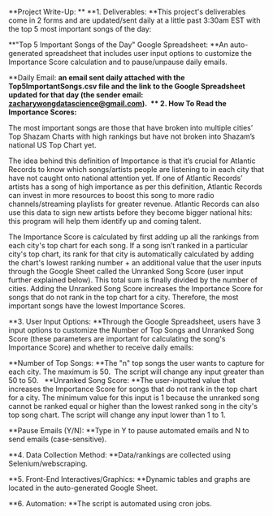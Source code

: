 **Project Write-Up:
**
**1. Deliverables: **This project's deliverables come in 2 forms and are updated/sent daily at a little past 3:30am EST with the top 5 most important songs of the day:

**"Top 5 Important Songs of the Day" Google Spreadsheet: **An auto-generated spreadsheet that includes user input options to customize the Importance Score calculation and to pause/unpause daily emails.

**Daily Email: **an email sent daily attached with the Top5ImportantSongs.csv file and the link to the Google Spreadsheet updated for that day (the sender email: zacharywongdatascience@gmail.com). 
**
2. How To Read the Importance Scores:**

The most important songs are those that have broken into multiple cities’ Top Shazam Charts with high rankings but have not broken into Shazam’s national US Top Chart yet.

The idea behind this definition of Importance is that it’s crucial for Atlantic Records to know which songs/artists people are listening to in each city that have not caught onto national attention yet. If one of Atlantic Records’ artists has a song of high importance as per this definition, Atlantic Records can invest in more resources to boost this song to more radio channels/streaming playlists for greater revenue. Atlantic Records can also use this data to sign new artists before they become bigger national hits: this program will help them identify up and coming talent.

The Importance Score is calculated by first adding up all the rankings from each city's top chart for each song. If a song isn’t ranked in a particular city's top chart, its rank for that city is automatically calculated by adding the chart's lowest ranking number + an additional value that the user inputs through the Google Sheet called the Unranked Song Score (user input further explained below). This total sum is finally divided by the number of cities. Adding the Unranked Song Score increases the Importance Score for songs that do not rank in the top chart for a city. Therefore, the most important songs have the lowest Importance Scores.

**3. User Input Options: **Through the Google Spreadsheet, users have 3 input options to customize the Number of Top Songs and Unranked Song Score (these parameters are important for calculating the song's Importance Score) and whether to receive daily emails: 

**Number of Top Songs: **The "n" top songs the user wants to capture for each city. The maximum is 50.  The script will change any input greater than 50 to 50. 
 
**Unranked Song Score: **The user-inputted value that increases the Importance Score for songs that do not rank in the top chart for a city. The minimum value for this input is 1 because the unranked song cannot be ranked equal or higher than the lowest ranked song in the city's top song chart. The script will change any input lower than 1 to 1. 

**Pause Emails (Y/N): **Type in Y to pause automated emails and N to send emails (case-sensitive). 

**4. Data Collection Method: **Data/rankings are collected using Selenium/webscraping. 

**5. Front-End Interactives/Graphics: **Dynamic tables and graphs are located in the auto-generated Google Sheet. 

**6. Automation: **The script is automated using cron jobs. 

